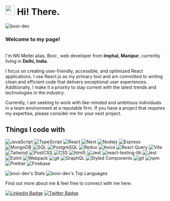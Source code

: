 <h1><img src="https://emojis.slackmojis.com/emojis/images/1531849430/4246/blob-sunglasses.gif?1531849430" width="30"/> Hi! There.</h1>

![booi-dev](https://github.com/booi-dev/booi-dev/assets/56810550/e5515789-8673-4f50-8801-452c34139bcf)

<p> <h3> Welcome to my page! </h3>  </br> I'm NN Meitei alias, Booi , web developer from <b>Imphal, Manipur</b>, currently living in <b>Delhi, India</b>. </p>

I focus on creating user-friendly, accessible, and optimized React applications. I use React.js as my primary tool and am committed to writing clean and efficient code that delivers exceptional user experiences. Additionally, I make it a priority to stay current with the latest trends and technologies in the industry.

Currently, I am seeking to work with like-minded and ambitious individuals in a team environment at a reputable firm. If you have a project that requires my expertise, please consider me for your next project.

<h2>Things I code with</h2>

<p>
  <img alt="JavaScript" src="https://img.shields.io/badge/-JavaScript-F7DF1E?style=flat-square&logo=javascript&logoColor=black" />
  <img alt="TypeScript" src="https://img.shields.io/badge/-TypeScript-007ACC?style=flat-square&logo=typescript&logoColor=white" />
  <img alt="React" src="https://img.shields.io/badge/-React-45b8d8?style=flat-square&logo=react&logoColor=white" />
  <img alt="Next" src="https://img.shields.io/badge/-Next.js-000000?style=flat-square&logo=next-dot-js&logoColor=white" />
  <img alt="Nodejs" src="https://img.shields.io/badge/-Nodejs-43853d?style=flat-square&logo=Node.js&logoColor=white" />
  <img alt="Express" src="https://img.shields.io/badge/-Express.js-000000?style=flat-square&logo=express&logoColor=white" />
  <img alt="MongoDB" src="https://img.shields.io/badge/-MongoDB-47A248?style=flat-square&logo=mongodb&logoColor=white" />
  <img alt="SQL" src="https://img.shields.io/badge/-SQL-00758F?style=flat-square&logo=sql&logoColor=white" />
  <img alt="PostgreSQL" src="https://img.shields.io/badge/-PostgreSQL-336791?style=flat-square&logo=postgresql&logoColor=white" />

  <img alt="Redux" src="https://img.shields.io/badge/-Redux-764ABC?style=flat-square&logo=redux&logoColor=white" />
  <img alt="Axios" src="https://img.shields.io/badge/-Axios-007ACC?style=flat-square&logo=axios&logoColor=white" />
  <img alt="React Query" src="https://img.shields.io/badge/-React%20Query-FF4154?style=flat-square&logo=react&logoColor=white" />
  
  <img alt="Vite" src="https://img.shields.io/badge/-Vite-646CFF?style=flat-square&logo=vite&logoColor=white" />
  <img alt="Tailwind" src="https://img.shields.io/badge/-TailwindCSS-38B2AC?style=flat-square&logo=tailwind-css&logoColor=white&labelColor=38B2AC&color=white" />
  <img alt="PostCSS" src="https://img.shields.io/badge/-PostCSS-DD3A0A?style=flat-square&logo=postcss&logoColor=white" />

  <img alt="CSS" src="https://img.shields.io/badge/-CSS-1572B6?style=flat-square&logo=css3&logoColor=white" />
  <img alt="html5" src="https://img.shields.io/badge/-HTML5-E34F26?style=flat-square&logo=html5&logoColor=white" />
  
  <img alt="Jest" src="https://img.shields.io/badge/-Jest-C21325?style=flat-square&logo=jest&logoColor=white" />
  <img alt="react-testing-lib" src="https://img.shields.io/badge/-React%20Testing%20Library-E33332?style=flat-square&logo=testing-library&logoColor=white" />
  <img alt="Jest" src="https://img.shields.io/badge/-Vitest-646CFF?style=flat-square" />
  
  <img alt="Eslint" src="https://img.shields.io/badge/-ESLint-4B32C3?style=flat-square&logo=eslint&logoColor=white" />
  <img alt="Webpack" src="https://img.shields.io/badge/-Webpack-8DD6F9?style=flat-square&logo=webpack&logoColor=white" /> 
  <img alt="git" src="https://img.shields.io/badge/-Git-black?style=flat-square&logo=git" />

  <img alt="GraphQL" src="https://img.shields.io/badge/-GraphQL-E10098?style=flat-square&logo=graphql&logoColor=white" />
 
  <img alt="Styled Components" src="https://img.shields.io/badge/-Styled_Components-db7092?style=flat-square&logo=styled-components&logoColor=white" />
  <img alt="git" src="https://img.shields.io/badge/-Git-F05032?style=flat-square&logo=git&logoColor=white" />

  <img alt="npm" src="https://img.shields.io/badge/-NPM-CB3837?style=flat-square&logo=npm&logoColor=white" />
  <img alt="Prettier" src="https://img.shields.io/badge/-Prettier-F7B93E?style=flat-square&logo=prettier&logoColor=white" />
  
  <img alt="Firebase" src="https://img.shields.io/badge/-Firebase-FFCA28?style=flat-square&logo=firebase&logoColor=black" />
</p>

![booi-dev's Stats](https://github-readme-stats.vercel.app/api?username=booi-dev&theme=gotham&show_icons=true&hide_border=true&count_private=true) ![booi-dev's Top Languages](https://github-readme-stats.vercel.app/api/top-langs/?username=booi-dev&theme=gotham&show_icons=true&hide_border=true&layout=compact)

Find out more about me & feel free to connect with me here:

[![Linkedin Badge](https://img.shields.io/badge/-nnmeitei-blue?style=flat-square&logo=Linkedin&logoColor=white&link=https://www.linkedin.com/in/nnganthoimeitei/)](https://www.linkedin.com/in/nnganthoimeitei/)  [![Twitter Badge](https://img.shields.io/badge/-bo'ma-blue?style=flat-square&logo=Twitter&logoColor=white&link=https://twitter.com/boma_dev)](https://twitter.com/boma_dev)



